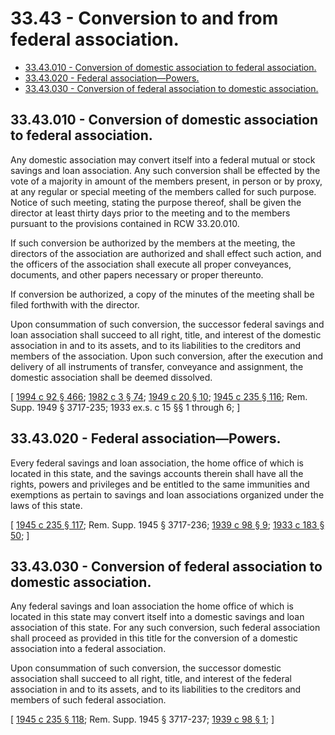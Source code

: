 # 33.43 - Conversion to and from federal association.
* [33.43.010 - Conversion of domestic association to federal association.](#3343010---conversion-of-domestic-association-to-federal-association)
* [33.43.020 - Federal association—Powers.](#3343020---federal-associationpowers)
* [33.43.030 - Conversion of federal association to domestic association.](#3343030---conversion-of-federal-association-to-domestic-association)
## 33.43.010 - Conversion of domestic association to federal association.
Any domestic association may convert itself into a federal mutual or stock savings and loan association. Any such conversion shall be effected by the vote of a majority in amount of the members present, in person or by proxy, at any regular or special meeting of the members called for such purpose. Notice of such meeting, stating the purpose thereof, shall be given the director at least thirty days prior to the meeting and to the members pursuant to the provisions contained in RCW 33.20.010.

If such conversion be authorized by the members at the meeting, the directors of the association are authorized and shall effect such action, and the officers of the association shall execute all proper conveyances, documents, and other papers necessary or proper thereunto.

If conversion be authorized, a copy of the minutes of the meeting shall be filed forthwith with the director.

Upon consummation of such conversion, the successor federal savings and loan association shall succeed to all right, title, and interest of the domestic association in and to its assets, and to its liabilities to the creditors and members of the association. Upon such conversion, after the execution and delivery of all instruments of transfer, conveyance and assignment, the domestic association shall be deemed dissolved.

\[ [1994 c 92 § 466](https://lawfilesext.leg.wa.gov/biennium/1993-94/Pdf/Bills/Session%20Laws/House/2438-S.SL.pdf?cite=1994%20c%2092%20§%20466); [1982 c 3 § 74](https://leg.wa.gov/CodeReviser/documents/sessionlaw/1982c3.pdf?cite=1982%20c%203%20§%2074); [1949 c 20 § 10](https://leg.wa.gov/CodeReviser/documents/sessionlaw/1949c20.pdf?cite=1949%20c%2020%20§%2010); [1945 c 235 § 116](https://leg.wa.gov/CodeReviser/documents/sessionlaw/1945c235.pdf?cite=1945%20c%20235%20§%20116); Rem. Supp. 1949 § 3717-235; 1933 ex.s. c 15 §§ 1 through 6; \]

## 33.43.020 - Federal association—Powers.
Every federal savings and loan association, the home office of which is located in this state, and the savings accounts therein shall have all the rights, powers and privileges and be entitled to the same immunities and exemptions as pertain to savings and loan associations organized under the laws of this state.

\[ [1945 c 235 § 117](https://leg.wa.gov/CodeReviser/documents/sessionlaw/1945c235.pdf?cite=1945%20c%20235%20§%20117); Rem. Supp. 1945 § 3717-236; [1939 c 98 § 9](https://leg.wa.gov/CodeReviser/documents/sessionlaw/1939c98.pdf?cite=1939%20c%2098%20§%209); [1933 c 183 § 50](https://leg.wa.gov/CodeReviser/documents/sessionlaw/1933c183.pdf?cite=1933%20c%20183%20§%2050); \]

## 33.43.030 - Conversion of federal association to domestic association.
Any federal savings and loan association the home office of which is located in this state may convert itself into a domestic savings and loan association of this state. For any such conversion, such federal association shall proceed as provided in this title for the conversion of a domestic association into a federal association.

Upon consummation of such conversion, the successor domestic association shall succeed to all right, title, and interest of the federal association in and to its assets, and to its liabilities to the creditors and members of such federal association.

\[ [1945 c 235 § 118](https://leg.wa.gov/CodeReviser/documents/sessionlaw/1945c235.pdf?cite=1945%20c%20235%20§%20118); Rem. Supp. 1945 § 3717-237; [1939 c 98 § 1](https://leg.wa.gov/CodeReviser/documents/sessionlaw/1939c98.pdf?cite=1939%20c%2098%20§%201); \]

